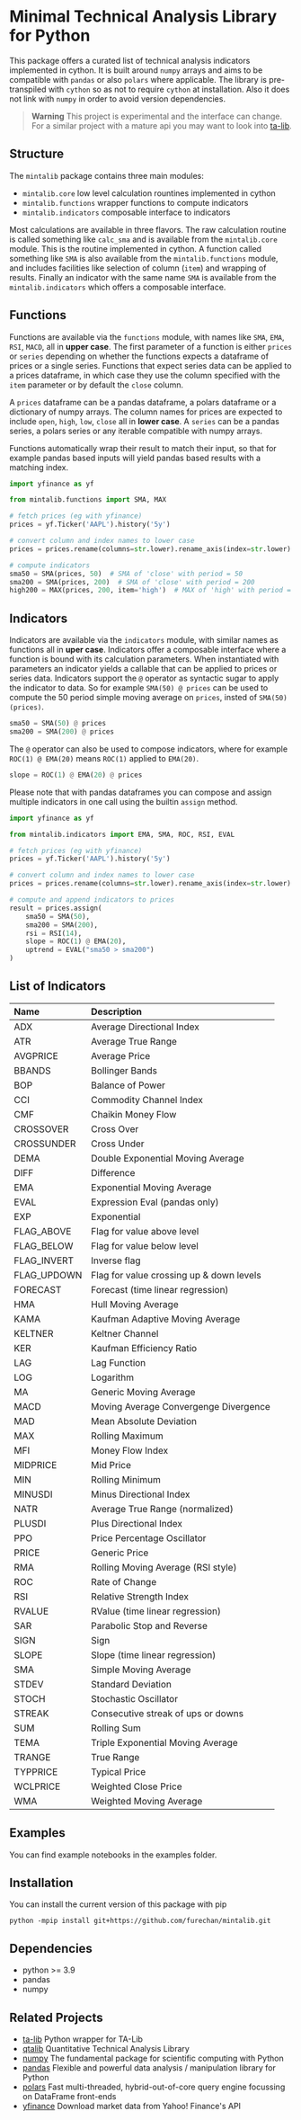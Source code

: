 # Minimal Technical Analysis Library for Python


This package offers a curated list of technical analysis indicators implemented in cython. It is built around `numpy` arrays and aims to be compatible with `pandas` or also `polars` where applicable.
The library is pre-transpiled with `cython` so as not to require `cython` at installation. Also it does not link with `numpy` in order to avoid version dependencies.


> **Warning**
> This project is experimental and the interface can change.
> For a similar project with a mature api you may want to look into
> [ta-lib](https://pypi.org/project/TA-Lib/).


## Structure
The `mintalib` package contains three main modules:
- `mintalib.core` low level calculation rountines implemented in cython
- `mintalib.functions` wrapper functions to compute indicators
- `mintalib.indicators` composable interface to indicators

Most calculations are available in three flavors. The raw calculation routine is called something like
`calc_sma` and is available from the `mintalib.core` module. This is the routine implemented in cython. A function called something like `SMA` is also available from the `mintalib.functions` module, and includes facilities like selection of column (`item`) and wrapping of results. Finally an indicator with the same name `SMA` is available from the `mintalib.indicators` which offers a composable interface.

## Functions

Functions are available via the `functions` module,
with names like `SMA`, `EMA`, `RSI`, `MACD`, all in **upper case**.
The first parameter of a function is either `prices` or `series` depending on whether
the functions expects a dataframe of prices or a single series.
Functions that expect series data can be applied to a prices dataframe, in which case they use 
the column specified with the `item` parameter or by default the `close` column.

A `prices` dataframe can be a pandas dataframe, a polars dataframe or a dictionary of numpy arrays.
The column names for prices are expected to include `open`, `high`, `low`, `close` all in **lower case**.
A `series` can be a pandas series, a polars series or any iterable compatible with numpy arrays.

Functions automatically wrap their result to match their input, so that for example 
pandas based inputs will yield pandas based results with a matching index.


```python
import yfinance as yf

from mintalib.functions import SMA, MAX

# fetch prices (eg with yfinance)
prices = yf.Ticker('AAPL').history('5y')

# convert column and index names to lower case
prices = prices.rename(columns=str.lower).rename_axis(index=str.lower)

# compute indicators
sma50 = SMA(prices, 50)  # SMA of 'close' with period = 50
sma200 = SMA(prices, 200)  # SMA of 'close' with period = 200
high200 = MAX(prices, 200, item='high')  # MAX of 'high' with period = 200

```


## Indicators

Indicators are available via the `indicators` module, with similar names as functions all in **uper case**.
Indicators offer a composable interface where a function is bound with its calculation parameters. When instantiated with parameters an indicator yields a callable that can be applied to prices or series data. Indicators support the `@` operator as syntactic sugar to apply the indicator to data. So for example `SMA(50) @ prices` can be used to compute the 50 period simple moving average on `prices`, insted of `SMA(50)(prices)`.


```python
sma50 = SMA(50) @ prices
sma200 = SMA(200) @ prices
```

The `@` operator can also be used to compose indicators, where for example `ROC(1) @ EMA(20)` means `ROC(1)` applied to `EMA(20)`.


```python
slope = ROC(1) @ EMA(20) @ prices
```

Please note that with pandas dataframes you can compose and assign multiple indicators in one call
using the builtin `assign` method.

```python
import yfinance as yf

from mintalib.indicators import EMA, SMA, ROC, RSI, EVAL

# fetch prices (eg with yfinance)
prices = yf.Ticker('AAPL').history('5y')

# convert column and index names to lower case
prices = prices.rename(columns=str.lower).rename_axis(index=str.lower)

# compute and append indicators to prices
result = prices.assign(
    sma50 = SMA(50),
    sma200 = SMA(200),
    rsi = RSI(14),
    slope = ROC(1) @ EMA(20),
    uptrend = EVAL("sma50 > sma200")
)
```



## List of Indicators

| Name        | Description                              |
|:------------|:-----------------------------------------|
| ADX         | Average Directional Index                |
| ATR         | Average True Range                       |
| AVGPRICE    | Average Price                            |
| BBANDS      | Bollinger Bands                          |
| BOP         | Balance of Power                         |
| CCI         | Commodity Channel Index                  |
| CMF         | Chaikin Money Flow                       |
| CROSSOVER   | Cross Over                               |
| CROSSUNDER  | Cross Under                              |
| DEMA        | Double Exponential Moving Average        |
| DIFF        | Difference                               |
| EMA         | Exponential Moving Average               |
| EVAL        | Expression Eval (pandas only)            |
| EXP         | Exponential                              |
| FLAG_ABOVE  | Flag for value above level               |
| FLAG_BELOW  | Flag for value below level               |
| FLAG_INVERT | Inverse flag                             |
| FLAG_UPDOWN | Flag for value crossing up & down levels |
| FORECAST    | Forecast (time linear regression)        |
| HMA         | Hull Moving Average                      |
| KAMA        | Kaufman Adaptive Moving Average          |
| KELTNER     | Keltner Channel                          |
| KER         | Kaufman Efficiency Ratio                 |
| LAG         | Lag Function                             |
| LOG         | Logarithm                                |
| MA          | Generic Moving Average                   |
| MACD        | Moving Average Convergenge Divergence    |
| MAD         | Mean Absolute Deviation                  |
| MAX         | Rolling Maximum                          |
| MFI         | Money Flow Index                         |
| MIDPRICE    | Mid Price                                |
| MIN         | Rolling Minimum                          |
| MINUSDI     | Minus Directional Index                  |
| NATR        | Average True Range (normalized)          |
| PLUSDI      | Plus Directional Index                   |
| PPO         | Price Percentage Oscillator              |
| PRICE       | Generic Price                            |
| RMA         | Rolling Moving Average (RSI style)       |
| ROC         | Rate of Change                           |
| RSI         | Relative Strength Index                  |
| RVALUE      | RValue (time linear regression)          |
| SAR         | Parabolic Stop and Reverse               |
| SIGN        | Sign                                     |
| SLOPE       | Slope (time linear regression)           |
| SMA         | Simple Moving Average                    |
| STDEV       | Standard Deviation                       |
| STOCH       | Stochastic Oscillator                    |
| STREAK      | Consecutive streak of ups or downs       |
| SUM         | Rolling Sum                              |
| TEMA        | Triple Exponential Moving Average        |
| TRANGE      | True Range                               |
| TYPPRICE    | Typical Price                            |
| WCLPRICE    | Weighted Close Price                     |
| WMA         | Weighted Moving Average                  |


## Examples

You can find example notebooks in the examples folder. 


## Installation

You can install the current version of this package with pip
```console
python -mpip install git+https://github.com/furechan/mintalib.git
```

## Dependencies

- python >= 3.9
- pandas
- numpy


## Related Projects
- [ta-lib](https://github.com/mrjbq7/ta-lib) Python wrapper for TA-Lib
- [qtalib](https://github.com/josephchenhk/qtalib) Quantitative Technical Analysis Library
- [numpy](https://github.com/numpy/numpy) The fundamental package for scientific computing with Python
- [pandas](https://github.com/pandas-dev/pandas) Flexible and powerful data analysis / manipulation library for Python
- [polars](https://github.com/pola-rs/polars) Fast multi-threaded, hybrid-out-of-core query engine focussing on DataFrame front-ends
- [yfinance](https://github.com/ranaroussi/yfinance) Download market data from Yahoo! Finance's API


